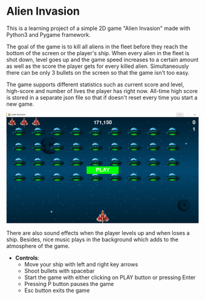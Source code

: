 # Alien Invasion
This is a learning project of a simple 2D game "Alien Invasion" made
with Python3 and Pygame framework.

The goal of the game is to kill all aliens in the fleet before they reach the bottom of the screen or the player's ship.
When every alien in the fleet is shot down, level goes up and the game 
speed increases to a certain amount as well as the score the player gets
for every killed alien.
Simultaneously there can be only 3 bullets on the screen so that the game isn't too easy.

The game supports different statistics such as current score and level, high-score and 
number of lives the player has right now. All-time high score is stored
in a separate json file so that if doesn't reset every time you start a new game.

![alt text](screenshots/screenshot1.png "StartMenu")

There are also sound effects when the player levels up and when loses a ship.
Besides, nice music plays in the background which adds to the atmosphere of the game.


- **Controls**:
    - Move your ship with left and right key arrows
    - Shoot bullets with spacebar
    - Start the game with either clicking on PLAY button or pressing Enter
    - Pressing P button pauses the game
    - Esc button exits the game

